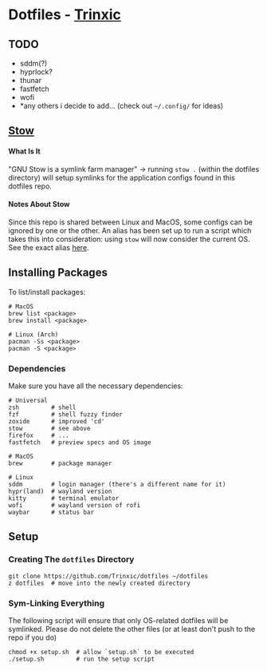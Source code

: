 # Dotfiles - [Trinxic](https://github.com/Trinxic/dotfiles)

## TODO
- sddm(?)
- hyprlock?
- thunar
- fastfetch
- wofi
- *any others i decide to add... (check out `~/.config/` for ideas)

## [Stow](https://www.gnu.org/software/stow)

#### What Is It
"GNU Stow is a symlink farm manager" -> running `stow .` (within the dotfiles directory)
will setup symlinks for the application configs found in this dotfiles repo.

#### Notes About Stow
Since this repo is shared between Linux and MacOS, some configs can be ignored by one or the other.
An alias has been set up to run a script which takes this into consideration: using `stow` will now consider the current OS.
See the exact alias [here](https://github.com/Trinxic/dotfiles/.config/zsh/configs/zsh-aliases).

## Installing Packages
To list/install packages:
```
# MacOS
brew list <package>
brew install <package>

# Linux (Arch)
pacman -Ss <package>
pacman -S <package>
```

### Dependencies
Make sure you have all the necessary dependencies:
```
# Universal
zsh         # shell
fzf         # shell fuzzy finder
zoxide      # improved 'cd'
stow        # see above
firefox     # ...
fastfetch   # preview specs and OS image

# MacOS
brew        # package manager

# Linux
sddm        # login manager (there's a different name for it)
hypr(land)  # wayland version
kitty       # terminal emulator
wofi        # wayland version of rofi
waybar      # status bar
```

## Setup
### Creating The `dotfiles` Directory
```
git clone https://github.com/Trinxic/dotfiles ~/dotfiles
z dotfiles  # move into the newly created directory

```
### Sym-Linking Everything
The following script will ensure that only OS-related dotfiles will be symlinked.
Please do not delete the other files (or at least don't push to the repo if you do)
```
chmod +x setup.sh  # allow `setup.sh` to be executed
./setup.sh         # run the setup script
```

